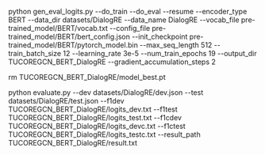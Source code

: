 python gen_eval_logits.py --do_train --do_eval --resume --encoder_type BERT  --data_dir datasets/DialogRE --data_name DialogRE --vocab_file pre-trained_model/BERT/vocab.txt --config_file pre-trained_model/BERT/bert_config.json --init_checkpoint pre-trained_model/BERT/pytorch_model.bin --max_seq_length 512 --train_batch_size 12 --learning_rate 3e-5   --num_train_epochs 19 --output_dir TUCOREGCN_BERT_DialogRE --gradient_accumulation_steps 2

rm TUCOREGCN_BERT_DialogRE/model_best.pt

python evaluate.py --dev datasets/DialogRE/dev.json --test datasets/DialogRE/test.json --f1dev TUCOREGCN_BERT_DialogRE/logits_dev.txt --f1test TUCOREGCN_BERT_DialogRE/logits_test.txt --f1cdev TUCOREGCN_BERT_DialogRE/logits_devc.txt --f1ctest TUCOREGCN_BERT_DialogRE/logits_testc.txt --result_path TUCOREGCN_BERT_DialogRE/result.txt

